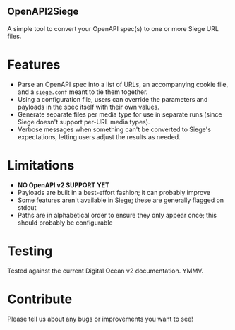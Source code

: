 OpenAPI2Siege
-------------

A simple tool to convert your OpenAPI spec(s) to one or more Siege URL files.

Features
========

- Parse an OpenAPI spec into a list of URLs, an accompanying cookie file, and a `siege.conf` meant to tie them together.
- Using a configuration file, users can override the parameters and payloads in the spec itself with their own values.
- Generate separate files per media type for use in separate runs (since Siege doesn't support per-URL media types).
- Verbose messages when something can't be converted to Siege's expectations, letting users adjust the results as needed.

Limitations
===========

- **NO OpenAPI v2 SUPPORT YET**
- Payloads are built in a best-effort fashion; it can probably improve
- Some features aren't available in Siege; these are generally flagged on stdout
- Paths are in alphabetical order to ensure they only appear once; this should probably be configurable

Testing
=======

Tested against the current Digital Ocean v2 documentation. YMMV.

Contribute
==========

Please tell us about any bugs or improvements you want to see!
